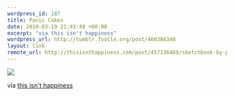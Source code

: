 ```yaml
--- 
wordpress_id: 187
title: Panic Cakes
date: 2010-03-19 21:43:49 +00:00
excerpt: "via this isn't happiness"
wordpress_url: http://tumblr.footle.org/post/460386348
layout: link
remote_url: http://thisisnthappiness.com/post/457136469/sketchbook-by-paul-madonna
---
```

<img src="http://24.media.tumblr.com/tumblr_kzkfx1t75O1qz6k71o1_500.png"/>

via <a href="http://thisisnthappiness.com/post/457136469/sketchbook-by-paul-madonna">this isn't happiness</a>
